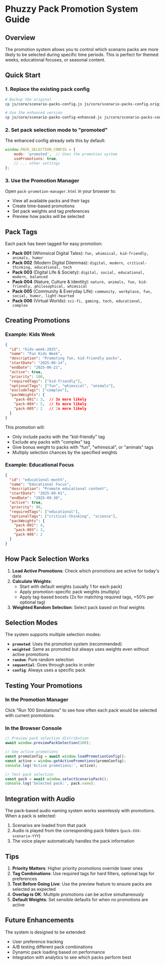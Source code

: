 # Phuzzy Pack Promotion System Guide

## Overview
The promotion system allows you to control which scenario packs are more likely to be selected during specific time periods. This is perfect for themed weeks, educational focuses, or seasonal content.

## Quick Start

### 1. Replace the existing pack config
```bash
# Backup the original
cp js/core/scenario-packs-config.js js/core/scenario-packs-config.original.js

# Use the enhanced version
cp js/core/scenario-packs-config-enhanced.js js/core/scenario-packs-config.js
```

### 2. Set pack selection mode to "promoted"
The enhanced config already sets this by default:
```javascript
window.PACK_SELECTION_CONFIG = {
    mode: 'promoted',  // Uses the promotion system
    usePromotions: true,
    // ... other settings
};
```

### 3. Use the Promotion Manager
Open `pack-promotion-manager.html` in your browser to:
- View all available packs and their tags
- Create time-based promotions
- Set pack weights and tag preferences
- Preview how packs will be selected

## Pack Tags

Each pack has been tagged for easy promotion:

- **Pack 001** (Whimsical Digital Tales): `fun, whimsical, kid-friendly, animals, humor`
- **Pack 002** (Modern Digital Dilemmas): `digital, modern, critical-thinking, educational, tech`
- **Pack 003** (Digital Life & Society): `digital, social, educational, modern, balanced`
- **Pack 004** (Nature, Culture & Identity): `nature, animals, fun, kid-friendly, philosophical, whimsical`
- **Pack 005** (Community & Everyday Life): `community, workplace, fun, social, humor, light-hearted`
- **Pack 006** (Virtual Worlds): `sci-fi, gaming, tech, educational, complex`

## Creating Promotions

### Example: Kids Week
```json
{
  "id": "kids-week-2025",
  "name": "Fun Kids Week",
  "description": "Promoting fun, kid-friendly packs",
  "startDate": "2025-06-14",
  "endDate": "2025-06-21",
  "active": true,
  "priority": 100,
  "requiredTags": ["kid-friendly"],
  "optionalTags": ["fun", "whimsical", "animals"],
  "excludeTags": ["complex"],
  "packWeights": {
    "pack-001": 3,  // 3x more likely
    "pack-004": 5,  // 5x more likely
    "pack-005": 2   // 2x more likely
  }
}
```

This promotion will:
- Only include packs with the "kid-friendly" tag
- Exclude any packs with "complex" tag
- Give bonus weight to packs with "fun", "whimsical", or "animals" tags
- Multiply selection chances by the specified weights

### Example: Educational Focus
```json
{
  "id": "educational-month",
  "name": "Educational Focus",
  "description": "Promote educational content",
  "startDate": "2025-09-01",
  "endDate": "2025-09-30",
  "active": true,
  "priority": 80,
  "requiredTags": ["educational"],
  "optionalTags": ["critical-thinking", "science"],
  "packWeights": {
    "pack-002": 4,
    "pack-003": 3,
    "pack-006": 2
  }
}
```

## How Pack Selection Works

1. **Load Active Promotions**: Check which promotions are active for today's date
2. **Calculate Weights**: 
   - Start with default weights (usually 1 for each pack)
   - Apply promotion-specific pack weights (multiply)
   - Apply tag-based boosts (2x for matching required tags, +50% per optional tag)
3. **Weighted Random Selection**: Select pack based on final weights

## Selection Modes

The system supports multiple selection modes:

- **`promoted`**: Uses the promotion system (recommended)
- **`weighted`**: Same as promoted but always uses weights even without active promotions
- **`random`**: Pure random selection
- **`sequential`**: Goes through packs in order
- **`config`**: Always uses a specific pack

## Testing Your Promotions

### In the Promotion Manager
Click "Run 100 Simulations" to see how often each pack would be selected with current promotions.

### In the Browser Console
```javascript
// Preview pack selection distribution
await window.previewPackSelection(100);

// See active promotions
const promoConfig = await window.loadPromotionConfig();
const active = window.getActivePromotions(promoConfig);
console.log('Active promotions:', active);

// Test pack selection
const pack = await window.selectScenarioPack();
console.log('Selected pack:', pack.name);
```

## Integration with Audio

The pack-based audio naming system works seamlessly with promotions. When a pack is selected:
1. Scenarios are loaded from that pack
2. Audio is played from the corresponding pack folders (`pack-XXX-scenario-YYY`)
3. The voice player automatically handles the pack information

## Tips

1. **Priority Matters**: Higher priority promotions override lower ones
2. **Tag Combinations**: Use required tags for hard filters, optional tags for preferences
3. **Test Before Going Live**: Use the preview feature to ensure packs are selected as expected
4. **Overlap is OK**: Multiple promotions can be active simultaneously
5. **Default Weights**: Set sensible defaults for when no promotions are active

## Future Enhancements

The system is designed to be extended:
- User preference tracking
- A/B testing different pack combinations
- Dynamic pack loading based on performance
- Integration with analytics to see which packs perform best